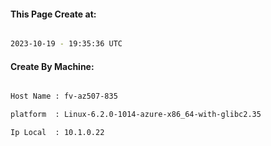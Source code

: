 
   
#### This Page Create at:

```bash

2023-10-19 - 19:35:36 UTC

```

#### Create By Machine:

```bash

Host Name : fv-az507-835

platform  : Linux-6.2.0-1014-azure-x86_64-with-glibc2.35

Ip Local  : 10.1.0.22

```

